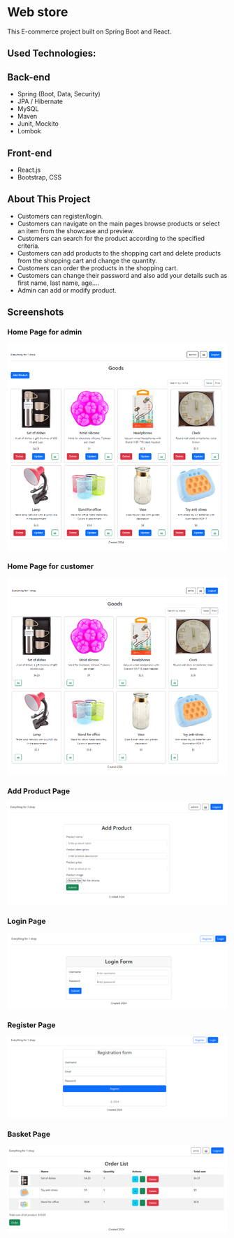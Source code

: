 #  Web store

This E-commerce project built on Spring Boot and React.<br>

## Used Technologies:
## Back-end
* Spring (Boot, Data, Security)
* JPA / Hibernate
* MySQL
* Maven
* Junit, Mockito
* Lombok

## Front-end
* React.js
* Bootstrap, CSS

## About This Project
* Customers can register/login.
* Customers can navigate on the main pages browse products or select an item from the showcase and preview.
* Customers can search for the product according to the specified criteria.
* Customers can add products to the shopping cart and delete products from the shopping cart and change the quantity.
* Customers can order the products in the shopping cart.
* Customers can change their password and also add your details such as first name, last name, age....
* Admin can add or modify product.

## Screenshots
### Home Page for admin
![adminPage](/screenshots/adminPage.png)

### Home Page for customer
![customerPage](/screenshots/userPage.png)

### Add Product Page
![addProduct](/screenshots/addProduct.png)

### Login Page
![loginPage](/screenshots/loginForm.png)

### Register Page
![registerPage](/screenshots/registerForm.png)

### Basket Page
![basketPage](/screenshots/basket.png)

